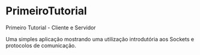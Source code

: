 # PrimeiroTutorial
Primeiro Tutorial - Cliente e Servidor

Uma simples aplicação mostrando uma utilização introdutória aos Sockets e protocolos de comunicação.
